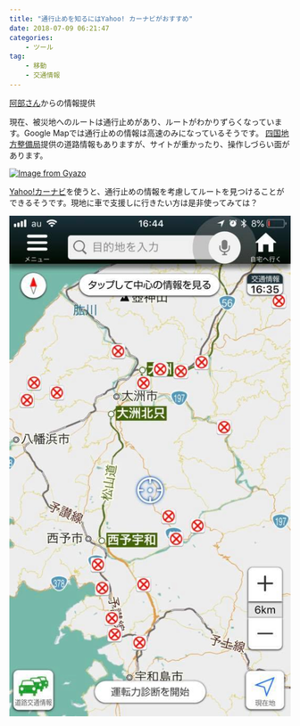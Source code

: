 ```yaml
---
title: "通行止めを知るにはYahoo! カーナビがおすすめ"
date: 2018-07-09 06:21:47
categories: 
    - ツール
tag:
    - 移動
    - 交通情報
---
```

[阿部さん](https://www.facebook.com/brightflavor/posts/2130330640371031)からの情報提供

現在、被災地へのルートは通行止めがあり、ルートがわかりずらくなっています。Google Mapでは通行止めの情報は高速のみになっているそうです。
[四国地方整備局](https://www.skr.mlit.go.jp/road/info/index.html)提供の道路情報もありますが、サイトが重かったり、操作しづらい面があります。

[![Image from Gyazo](https://i.gyazo.com/e514eced5e756d708498f40189926961.png)](https://gyazo.com/e514eced5e756d708498f40189926961)

[Yahoo!カーナビ](https://carnavi.yahoo.co.jp/promo/)を使うと、通行止めの情報を考慮してルートを見つけることができるそうです。現地に車で支援しに行きたい方は是非使ってみては？

![Yahoo!カーナビ](/assets/images/yahoocarnavi.jpg)
